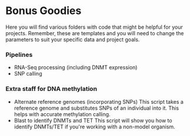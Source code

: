# Bonus Goodies

Here you will find various folders with code that might be helpful for your projects. Remember, these are templates and you will need to change the parameters to suit your specific data and project goals.

### Pipelines
* RNA-Seq processing (including DNMT expression)
* SNP calling

### Extra staff for DNA methylation
* Alternate reference genomes (incorporating SNPs)
This script takes a reference genome and substitutes SNPs of an individual into it. This helps with accurate methylation calling.
* Blast to identify DNMTs and TET
This script will show you how to identify DNMTs/TET if you're working with a non-model organism.
